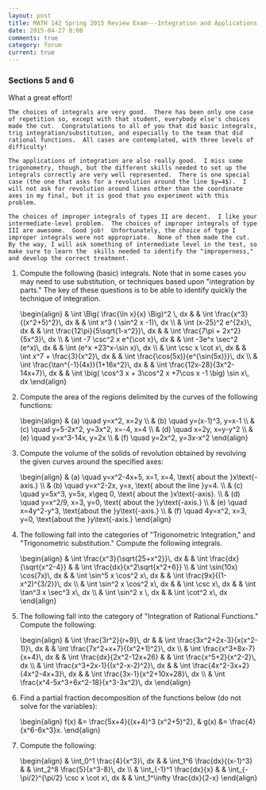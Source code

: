 ```yaml
---
layout: post
title: MATH 142 Spring 2015 Review Exam---Integration and Applications
date: 2015-04-27 0:00
comments: true
category: forum
current: true
---
```


<div class="well">
	<h3>Sections 5 and 6</h3>
	What a great effort!  

	The choices of integrals are very good.  There has been only one case of repetition so, except with that student, everybody else's choices made the cut.  Congratulations to all of you that did basic integrals, trig integration/substitution, and especially to the team that did rational functions.  All cases are contemplated, with three levels of difficulty!

	The applications of integration are also really good.  I miss some trigonometry, though, but the different skills needed to set up the integrals correctly are very well represented.  There is one special case (the one that asks for a revolution around the line $y=4$).  I will not ask for revolution around lines other than the coordinate axes in my final, but it is good that you experiment with this problem.

	The choices of improper integrals of types II are decent.  I like your intermediate-level problem.  The choices of improper integrals of type III are awesome.  Good job!  Unfortunately, the choice of type I improper integrals were not appropriate.  None of them made the cut.  By the way, I will ask something of intermediate level in the test, so  make sure to learn the  skills needed to identify the "improperness," and develop the correct treatment.  
</div>

1. Compute the following (basic) integrals.  Note that in some cases you may need to use substitution, or techniques based upon "integration by parts."  The key of these questions is to be able to identify quickly the technique of integration.
	<div>
		\begin{align}
		& \int \Big( \frac{\ln x}{x} \Big)^2 \, dx &
		& \int \frac{x^3}{(x^2+5)^2}\, dx &
		& \int x^3 ( \sin^2 x -1)\, dx \\
		& \int (x-25)^2 e^{2x}\, dx &
		& \int \frac{12\pi}{5\sqrt{1-x^2}}\, dx &
		& \int \frac{7\pi + 2x^2}{5x^3}\, dx \\
		& \int -7 \csc^2 x e^{\cot x}\, dx &
		& \int -3e^x \sec^2 (e^x)\, dx &
		& \int (e^x +23^x-\sin x)\, dx \\
		& \int \csc x \cot x\, dx &
		& \int x^7 + \frac{3}{x^2}\, dx &
		& \int \frac{\cos(5x)}{e^{\sin(5x)}}\, dx \\
		& \int \frac{\tan^{-1}(4x)}{1+16x^2}\, dx &
		& \int \frac{12x-28}{3x^2-14x+7}\, dx &
		& \int \big( \cos^3 x + 3\cos^2 x +7\cos x -1 \big) \sin x\, dx
		\end{align}
	</div>

2. Compute the area of the regions delimited by the curves of the following functions:
	<div>
		\begin{align}
		& (a) \quad y=x^2, x=2y \\
		& (b) \quad y=(x-1)^3, y=x-1 \\
		& (c) \quad y=5-2x^2, y=3x^2, x=-4, x=4 \\
		& (d) \quad x=2y, x=y-y^2 \\
		& (e) \quad y=x^3-14x, y=2x \\
		& (f) \quad y=2x^2, y=3x-x^2
		\end{align}
	</div>

3. Compute the volume of the solids of revolution obtained by revolving the given curves around the specified axes:
	<div>
		\begin{align}
		& (a) \quad y=x^2-4x+5, x=1, x=4, \text{ about the }x\text{-axis.} \\
		& (b) \quad y=x^2-2x, y=x, \text{ about the line }y=4. \\
		& (c) \quad y=5x^3, y=5x, x\geq 0, \text{ about the }x\text{-axis}. \\
		& (d) \quad y=x^2/9, x=3, y=0, \text{ about the }y\text{-axis.} \\
		& (e) \quad x=4y^2-y^3, \text{about the }y\text{-axis.} \\
		& (f) \quad 4y=x^2, x=3, y=0, \text{about the }y\text{-axis.}
		\end{align}
	</div>

4. The following fall into the categories of "Trigonometric Integration," and "Trigonometric substitution."  Compute the following integrals.
	<div>
		\begin{align}
		& \int \frac{x^3}{\sqrt{25+x^2}}\, dx &
		& \int \frac{dx}{\sqrt{x^2-4}} &
		& \int \frac{dx}{x^2\sqrt{x^2+6}} \\
		& \int \sin(10x) \cos(7x)\, dx &
		& \int \sin^5 x \cos^2 x\, dx &
		& \int \frac{9x}{(1-x^2)^{3/2}}\, dx \\
		& \int \sin^2 x \cos^2 x\, dx &
		& \int \csc x\, dx &
		& \int \tan^3 x \sec^3 x\, dx \\
		& \int \sin^2 x \, dx &
		& \int \cot^2 x\, dx
		\end{align}
	</div>


5. The following fall into the category of "Integration of Rational Functions."  Compute the following:
	<div>
		\begin{align}
		& \int \frac{3r^2}{r+9}\, dr &
		& \int \frac{3x^2+2x-3}{x(x^2-1)}\, dx &
		& \int \frac{7x^2+x+7}{(x^2+1)^2}\, dx \\
		& \int \frac{x^3+8x-7}{x+4}\, dx &
		& \int \frac{dx}{2x^2-12x+26} & 
		& \int \frac{x^5+2}{x^2-2}\, dx \\
		& \int \frac{x^3+2x-1}{(x^2-x-2)^2}\, dx &
		& \int \frac{4x^2-3x+2}{4x^2-4x+3}\, dx &
		& \int \frac{3x-1}{x^2+10x+28}\, dx \\
		& \int \frac{x^4-5x^3+6x^2-18}{x^3-3x^2}\, dx
		\end{align}
	</div>

6. Find a partial fraction decomposition of the functions below (do not solve for the variables):
	<div>
		\begin{align}
		f(x) &= \frac{5x+4}{(x+4)^3 (x^2+5)^2}, &
		g(x) &= \frac{4}{x^6-6x^3}x.
		\end{align}
	</div>

7. Compute the following:
	<div>
		\begin{align}
		& \int_0^1 \frac{4}{x^3}\, dx &
		& \int_1^6 \frac{dx}{(x-1)^3} & 
		& \int_2^8 \frac{5}{x^3-8}\, dx \\
		& \int_{-1}^1 \frac{dx}{x} &
		& \int_{-\pi/2}^{\pi/2} \csc x \cot x\, dx &
		& \int_1^\infty \frac{dx}{2-x}
		\end{align}
	</div>


